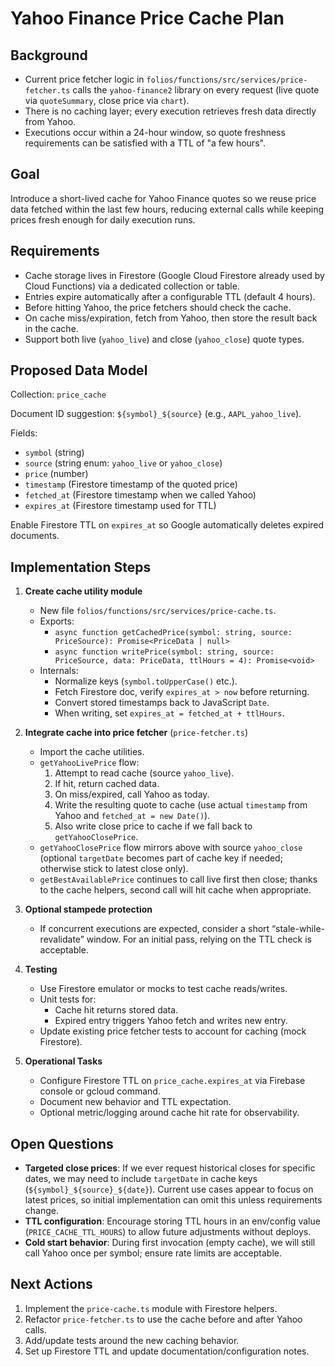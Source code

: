 # Yahoo Finance Price Cache Plan

## Background
- Current price fetcher logic in `folios/functions/src/services/price-fetcher.ts` calls the `yahoo-finance2` library on every request (live quote via `quoteSummary`, close price via `chart`).
- There is no caching layer; every execution retrieves fresh data directly from Yahoo.
- Executions occur within a 24-hour window, so quote freshness requirements can be satisfied with a TTL of "a few hours".

## Goal
Introduce a short-lived cache for Yahoo Finance quotes so we reuse price data fetched within the last few hours, reducing external calls while keeping prices fresh enough for daily execution runs.

## Requirements
- Cache storage lives in Firestore (Google Cloud Firestore already used by Cloud Functions) via a dedicated collection or table.
- Entries expire automatically after a configurable TTL (default 4 hours).
- Before hitting Yahoo, the price fetchers should check the cache.
- On cache miss/expiration, fetch from Yahoo, then store the result back in the cache.
- Support both live (`yahoo_live`) and close (`yahoo_close`) quote types.

## Proposed Data Model
Collection: `price_cache`

Document ID suggestion: `${symbol}_${source}` (e.g., `AAPL_yahoo_live`).

Fields:
- `symbol` (string)
- `source` (string enum: `yahoo_live` or `yahoo_close`)
- `price` (number)
- `timestamp` (Firestore timestamp of the quoted price)
- `fetched_at` (Firestore timestamp when we called Yahoo)
- `expires_at` (Firestore timestamp used for TTL)

Enable Firestore TTL on `expires_at` so Google automatically deletes expired documents.

## Implementation Steps
1. **Create cache utility module**
   - New file `folios/functions/src/services/price-cache.ts`.
   - Exports:
     - `async function getCachedPrice(symbol: string, source: PriceSource): Promise<PriceData | null>`
     - `async function writePrice(symbol: string, source: PriceSource, data: PriceData, ttlHours = 4): Promise<void>`
   - Internals:
     - Normalize keys (`symbol.toUpperCase()` etc.).
     - Fetch Firestore doc, verify `expires_at > now` before returning.
     - Convert stored timestamps back to JavaScript `Date`.
     - When writing, set `expires_at = fetched_at + ttlHours`.

2. **Integrate cache into price fetcher** (`price-fetcher.ts`)
   - Import the cache utilities.
   - `getYahooLivePrice` flow:
     1. Attempt to read cache (source `yahoo_live`).
     2. If hit, return cached data.
     3. On miss/expired, call Yahoo as today.
     4. Write the resulting quote to cache (use actual `timestamp` from Yahoo and `fetched_at = new Date()`).
     5. Also write close price to cache if we fall back to `getYahooClosePrice`.
   - `getYahooClosePrice` flow mirrors above with source `yahoo_close` (optional `targetDate` becomes part of cache key if needed; otherwise stick to latest close only).
   - `getBestAvailablePrice` continues to call live first then close; thanks to the cache helpers, second call will hit cache when appropriate.

3. **Optional stampede protection**
   - If concurrent executions are expected, consider a short “stale-while-revalidate” window. For an initial pass, relying on the TTL check is acceptable.

4. **Testing**
   - Use Firestore emulator or mocks to test cache reads/writes.
   - Unit tests for:
     - Cache hit returns stored data.
     - Expired entry triggers Yahoo fetch and writes new entry.
   - Update existing price fetcher tests to account for caching (mock Firestore).

5. **Operational Tasks**
   - Configure Firestore TTL on `price_cache.expires_at` via Firebase console or gcloud command.
   - Document new behavior and TTL expectation.
   - Optional metric/logging around cache hit rate for observability.

## Open Questions
- **Targeted close prices**: If we ever request historical closes for specific dates, we may need to include `targetDate` in cache keys (`${symbol}_${source}_${date}`). Current use cases appear to focus on latest prices, so initial implementation can omit this unless requirements change.
- **TTL configuration**: Encourage storing TTL hours in an env/config value (`PRICE_CACHE_TTL_HOURS`) to allow future adjustments without deploys.
- **Cold start behavior**: During first invocation (empty cache), we will still call Yahoo once per symbol; ensure rate limits are acceptable.

## Next Actions
1. Implement the `price-cache.ts` module with Firestore helpers.
2. Refactor `price-fetcher.ts` to use the cache before and after Yahoo calls.
3. Add/update tests around the new caching behavior.
4. Set up Firestore TTL and update documentation/configuration notes.
